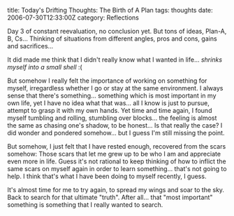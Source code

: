 title: Today's Drifting Thoughts: The Birth of A Plan
tags: thoughts
date: 2006-07-30T12:33:00Z
category: Reflections

Day 3 of constant reevaluation, no conclusion yet. But tons of ideas, Plan-A, B, Cs… Thinking of situations from different angles, pros and cons, gains and sacrifices…

It did made me think that I didn't really know what I wanted in life… *shrinks myself into a small shell* :(

But somehow I really felt the importance of working on something for myself, irregardless whether I go or stay at the same environment. I always sense that there's something… something which is most important in my own life, yet I have no idea what that was… all I know is just to pursue, attempt to grasp it with my own hands. Yet time and time again, I found myself tumbling and rolling, stumbling over blocks… the feeling is almost the same as chasing one's shadow, to be honest… Is that really the case? I did wonder and pondered somehow… but I guess I'm still missing the point.

But somehow, I just felt that I have rested enough, recovered from the scars somehow: Those scars that let me grew up to be who I am and appreciate even more in life. Guess it's not rational to keep thinking of how to inflict the same scars on myself again in order to learn something… that's not going to help. I think that's what I have been doing to myself recently, I guess.

It's almost time for me to try again, to spread my wings and soar to the sky. Back to search for that ultimate "truth". After all… that "most important" something is something that I really wanted to search.
